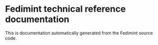 # Fedimint technical reference documentation

<!-- this page is used a landing page for https://docs.fedimint.org/ -->

This is documentation automatically generated from the Fedimint source code.
